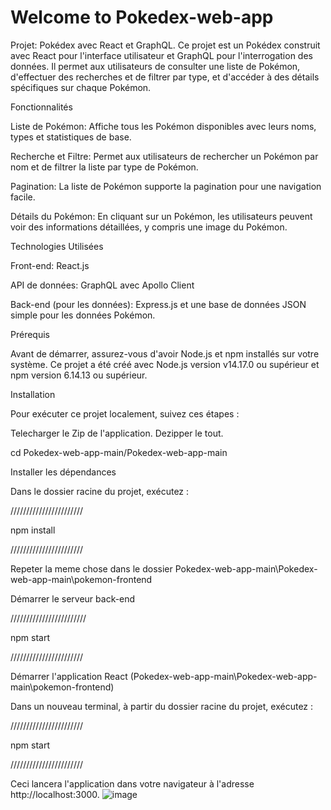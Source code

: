 # Welcome to Pokedex-web-app

Projet: Pokédex avec React et GraphQL.
Ce projet est un Pokédex construit avec React pour l'interface utilisateur et GraphQL pour l'interrogation des données. Il permet aux utilisateurs de consulter une liste de Pokémon, d'effectuer des recherches et de filtrer par type, et d'accéder à des détails spécifiques sur chaque Pokémon.

Fonctionnalités

Liste de Pokémon: Affiche tous les Pokémon disponibles avec leurs noms, types et statistiques de base.

Recherche et Filtre: Permet aux utilisateurs de rechercher un Pokémon par nom et de filtrer la liste par type de Pokémon.

Pagination: La liste de Pokémon supporte la pagination pour une navigation facile.

Détails du Pokémon: En cliquant sur un Pokémon, les utilisateurs peuvent voir des informations détaillées, y compris une image du Pokémon.

Technologies Utilisées

Front-end: React.js

API de données: GraphQL avec Apollo Client

Back-end (pour les données): Express.js et une base de données JSON simple pour les données Pokémon.

Prérequis

Avant de démarrer, assurez-vous d'avoir Node.js et npm installés sur votre système. Ce projet a été créé avec Node.js version v14.17.0 ou supérieur et npm version 6.14.13 ou supérieur.

Installation

Pour exécuter ce projet localement, suivez ces étapes :

Telecharger le Zip de l'application.
Dezipper le tout.

cd Pokedex-web-app-main/Pokedex-web-app-main

Installer les dépendances

Dans le dossier racine du projet, exécutez :

///////////////////////

npm install

///////////////////////

Repeter la meme chose dans le dossier Pokedex-web-app-main\Pokedex-web-app-main\pokemon-frontend

Démarrer le serveur back-end

////////////////////////

npm start

///////////////////////

Démarrer l'application React (Pokedex-web-app-main\Pokedex-web-app-main\pokemon-frontend)

Dans un nouveau terminal, à partir du dossier racine du projet, exécutez :

///////////////////////

npm start

///////////////////////

Ceci lancera l'application dans votre navigateur à l'adresse http://localhost:3000.
![image](https://github.com/akraft01/Pokedex-web-app/assets/71739202/4eb30387-204b-4b02-9961-c69f392e3b72)

